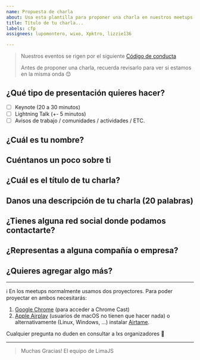 ```yaml
---
name: Propuesta de charla
about: Usa esta plantilla para proponer una charla en nuestros meetups
title: Título de tu charla...
labels: cfp
assignees: lupomontero, wixo, Xpktro, lizzie136

---
```


> Nuestros eventos se rigen por el siguiente [Código de conducta](http://es.confcodeofconduct.com/)
>
> Antes de proponer una charla, recuerda revisarlo para ver si estamos en la
> misma onda 😊

## ¿Qué tipo de presentación quieres hacer?

- [ ] Keynote (20 a 30 minutos)
- [ ] Lightning Talk (+- 5 minutos)
- [ ] Avisos de trabajo / comunidades / actividades / ETC.

## ¿Cuál es tu nombre?

## Cuéntanos un poco sobre ti

<!-- Esto será usado como tu Bio en redes sociales y para presentarte a los
asistentes al meetup-->

## ¿Cuál es el título de tu charla?

<!-- La idea es que resuma la idea central de tu presentación.
Algo como:
'Closures v/s Clases, la batalla final'
'10 Features de ES7 que tienes que conocer, (el numero 4 te dejará llorando)'
'Introducción al desarrollo con ReactJS'
 -->

## Danos una descripción de tu charla (20 palabras)

<!-- Con 20 palabras estamos bien :) -->

## ¿Tienes alguna red social donde podamos contactarte?

<!-- Twitter / Facebook / Instagram ... -->

## ¿Representas a alguna compañía o empresa?

## ¿Quieres agregar algo más?

---

:information_source: En los meetups normalmente usamos dos proyectores. Para
poder proyectar en ambos necesitarás:

1. [Google Chrome](https://www.google.com/chrome/) (para acceder a Chrome Cast)
1. [Apple Airplay](https://www.apple.com/airplay/) (usuarios de macOS no tienen
   que hacer nada) o alternativamente (Linux, Windows, ...) instalar
   [Airtame](https://airtame.com/download/).

Cualquier pregunta no duden en consultar a lxs organizadores :wave:

---

> Muchas Gracias!
> El equipo de LimaJS
